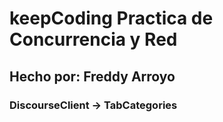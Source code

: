 # keepCoding Practica de Concurrencia y Red

## Hecho por: Freddy Arroyo

### DiscourseClient -> TabCategories
